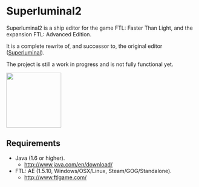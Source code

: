 Superluminal2
=============

Superluminal2 is a ship editor for the game FTL: Faster Than Light, and the expansion FTL: Advanced Edition.

It is a complete rewrite of, and successor to, the original editor ([Superluminal](https://github.com/kartoFlane/Superluminal)).

The project is still a work in progress and is not fully functional yet.

<a href="https://raw.github.com/kartoFlane/superluminal2/master/img/ScreenShot1.png"><img src="https://raw.github.com/kartoFlane/superluminal2/master/img/ScreenShot1.png" width="145px" height="auto" /></a>

Requirements
------------
* Java (1.6 or higher).
    * http://www.java.com/en/download/
* FTL: AE (1.5.10, Windows/OSX/Linux, Steam/GOG/Standalone).
    * http://www.ftlgame.com/
